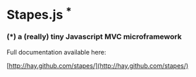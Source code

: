 # Stapes.js <sup>*</sup>
### (*) a (really) tiny Javascript MVC microframework

Full documentation available here:

[http://hay.github.com/stapes/](http://hay.github.com/stapes/)


